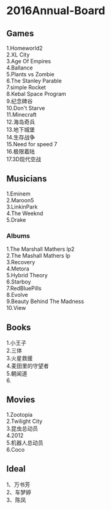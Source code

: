 # 2016Annual-Board

## Games
1.Homeworld2  
2.XL City  
3.Age Of Empires  
4.Ballance  
5.Plants vs Zombie  
6.The Stanley Parable  
7.simple Rocket  
8.Kebal Space Program  
9.纪念碑谷  
10.Don't Starve  
11.Minecraft  
12.海岛奇兵  
13.地下城堡  
14.生存战争  
15.Need for speed 7  
16.极限着陆  
17.3D现代空战  

## Musicians
1.Eminem  
2.Maroon5  
3.LinkinPark  
4.The Weeknd  
5.Drake  

### Albums
1.The Marshall Mathers lp2  
2.The Mashall Mathers lp  
3.Recovery  
4.Metora  
5.Hybrid Theory  
6.Starboy  
7.RedBluePills  
8.Evolve  
9.Beauty Behind The Madness  
10.View  

## Books
1.小王子  
2.三体  
3.火星救援  
4.麦田里的守望者  
5.朝闻道  
6.

## Movies
1.Zootopia  
2.Twilight City  
3.昆虫总动员  
4.2012  
5.机器人总动员  
6.Coco  

## Ideal
1、万书芳  
2、车梦婷  
3、陈凤  

